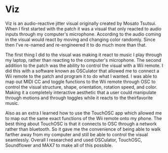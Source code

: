 # Viz
  Viz is an audio-reactive jitter visual originally created by Mosato Tsutsui. When I first started with the patch it was a visual that only reacted to audio inputs through my computer's microphone. According to the audio coming in the visual would react by moving and changing color randomly. Since then I’ve re-named and re-engineered it to do much more than that.
  
  The first thing I did to the visual was making it react to music I play through my laptop, rather than reacting to the computer's microphone. The second addition to the patch was the ability to control the visual with a Wii remote. I did this with a software known as OSCulator that allowed me to connect a Wii remote to the patch and program it to do what I wanted. I was able to map out MIDI CC and toggle functions to the Wii remote through OSC to control the visual structure, shape, orientation, rotation speed, and color. Making it a completely interactive aesthetic that a user could manipulate through motions and through toggles while it reacts to the theirfavorite music.
 
 Also as an extra I learned how to use the TouchOSC app which allowed me to map out the same exact functions of the Wii remote onto my phone. The best thing about TouchOSC is that it connects to OSC through a network rather than bluetooth. So it  gave me the convenience of being able to walk farther away from my computer and still be able to control the visual seamlessly.  Overall I researched and used OSCulator, TouchOSC, Soundflower and MAX7 to make all of this possible. 
 
 
 
 
 
